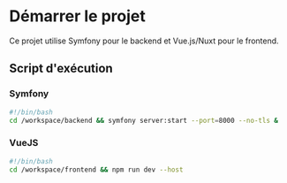 # Démarrer le projet

Ce projet utilise Symfony pour le backend et Vue.js/Nuxt pour le frontend.

## Script d'exécution

### Symfony

```bash
#!/bin/bash
cd /workspace/backend && symfony server:start --port=8000 --no-tls &
```

### VueJS

```bash
#!/bin/bash
cd /workspace/frontend && npm run dev --host
```
